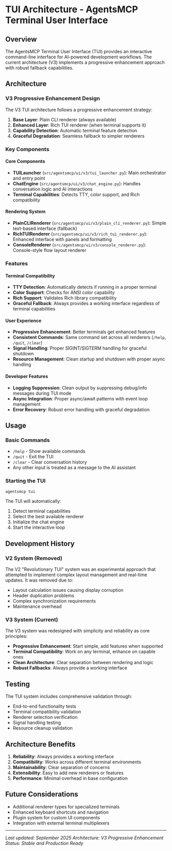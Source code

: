 # TUI Architecture - AgentsMCP Terminal User Interface

## Overview

The AgentsMCP Terminal User Interface (TUI) provides an interactive command-line interface for AI-powered development workflows. The current architecture (V3) implements a progressive enhancement approach with robust fallback capabilities.

## Architecture

### V3 Progressive Enhancement Design

The V3 TUI architecture follows a progressive enhancement strategy:

1. **Base Layer**: Plain CLI renderer (always available)
2. **Enhanced Layer**: Rich TUI renderer (when terminal supports it)
3. **Capability Detection**: Automatic terminal feature detection
4. **Graceful Degradation**: Seamless fallback to simpler renderers

### Key Components

#### Core Components
- **TUILauncher** (`src/agentsmcp/ui/v3/tui_launcher.py`): Main orchestrator and entry point
- **ChatEngine** (`src/agentsmcp/ui/v3/chat_engine.py`): Handles conversation logic and AI interactions
- **Terminal Capabilities**: Detects TTY, color support, and Rich compatibility

#### Rendering System
- **PlainCLIRenderer** (`src/agentsmcp/ui/v3/plain_cli_renderer.py`): Simple text-based interface (fallback)
- **RichTUIRenderer** (`src/agentsmcp/ui/v3/rich_tui_renderer.py`): Enhanced interface with panels and formatting
- **ConsoleRenderer** (`src/agentsmcp/ui/v3/console_renderer.py`): Console-style flow layout renderer

### Features

#### Terminal Compatibility
- **TTY Detection**: Automatically detects if running in a proper terminal
- **Color Support**: Checks for ANSI color capability
- **Rich Support**: Validates Rich library compatibility
- **Graceful Fallback**: Always provides a working interface regardless of terminal capabilities

#### User Experience
- **Progressive Enhancement**: Better terminals get enhanced features
- **Consistent Commands**: Same command set across all renderers (`/help`, `/quit`, `/clear`)
- **Signal Handling**: Proper SIGINT/SIGTERM handling for graceful shutdown
- **Resource Management**: Clean startup and shutdown with proper async handling

#### Developer Features
- **Logging Suppression**: Clean output by suppressing debug/info messages during TUI mode
- **Async Integration**: Proper async/await patterns with event loop management
- **Error Recovery**: Robust error handling with graceful degradation

## Usage

### Basic Commands
- `/help` - Show available commands
- `/quit` - Exit the TUI
- `/clear` - Clear conversation history
- Any other input is treated as a message to the AI assistant

### Starting the TUI
```bash
agentsmcp tui
```

The TUI will automatically:
1. Detect terminal capabilities
2. Select the best available renderer
3. Initialize the chat engine
4. Start the interactive loop

## Development History

### V2 System (Removed)
The V2 "Revolutionary TUI" system was an experimental approach that attempted to implement complex layout management and real-time updates. It was removed due to:
- Layout calculation issues causing display corruption
- Header duplication problems
- Complex synchronization requirements
- Maintenance overhead

### V3 System (Current)
The V3 system was redesigned with simplicity and reliability as core principles:
- **Progressive Enhancement**: Start simple, add features when supported
- **Terminal Compatibility**: Work on any terminal, enhance on capable ones
- **Clean Architecture**: Clear separation between rendering and logic
- **Robust Fallbacks**: Always provide a working interface

## Testing

The TUI system includes comprehensive validation through:
- End-to-end functionality tests
- Terminal compatibility validation
- Renderer selection verification
- Signal handling testing
- Resource cleanup validation

## Architecture Benefits

1. **Reliability**: Always provides a working interface
2. **Compatibility**: Works across different terminal environments
3. **Maintainability**: Clear separation of concerns
4. **Extensibility**: Easy to add new renderers or features
5. **Performance**: Minimal overhead in base configuration

## Future Considerations

- Additional renderer types for specialized terminals
- Enhanced keyboard shortcuts and navigation
- Plugin system for custom UI components
- Integration with external terminal multiplexers

---

*Last updated: September 2025*
*Architecture: V3 Progressive Enhancement*
*Status: Stable and Production Ready*